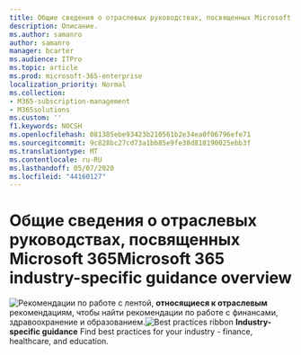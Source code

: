 ```yaml
---
title: Общие сведения о отраслевых руководствах, посвященных Microsoft 365
description: Описание.
ms.author: samanro
author: samanro
manager: bcarter
ms.audience: ITPro
ms.topic: article
ms.prod: microsoft-365-enterprise
localization_priority: Normal
ms.collection:
- M365-subscription-management
- M365solutions
ms.custom: ''
f1.keywords: NOCSH
ms.openlocfilehash: 081385ebe93423b210561b2e34ea0f06796efe71
ms.sourcegitcommit: 9c828bc27cd73a1bb85e9fe38d818190025ebb3f
ms.translationtype: MT
ms.contentlocale: ru-RU
ms.lasthandoff: 05/07/2020
ms.locfileid: "44160127"
---
```

# <a name="microsoft-365-industry-specific-guidance-overview"></a><span data-ttu-id="78bfa-103">Общие сведения о отраслевых руководствах, посвященных Microsoft 365</span><span class="sxs-lookup"><span data-stu-id="78bfa-103">Microsoft 365 industry-specific guidance overview</span></span>

<span data-ttu-id="78bfa-104">![Рекомендации по работе](https://docs.microsoft.com/office/media/icons/best-practices-blue.png) с лентой, **относящиеся к отраслевым** рекомендациям, чтобы найти рекомендации по работе с финансами, здравоохранение и образованием.</span><span class="sxs-lookup"><span data-stu-id="78bfa-104">![Best practices ribbon](https://docs.microsoft.com/office/media/icons/best-practices-blue.png) **Industry-specific guidance**  Find best practices for your industry - finance, healthcare, and education.</span></span>

